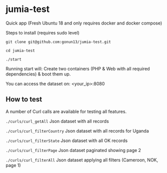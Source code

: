 # jumia-test
Quick app
(Fresh Ubuntu 18 and only requires docker and docker compose)

Steps to install (requires sudo level)

```
git clone git@github.com:gonun13/jumia-test.git

cd jumia-test

./start
```

Running start will: 
Create two containers (PHP & Web with all required dependencies) & boot them up.

You can access the dataset on: <your_ip>:8080

## How to test

A number of Curl calls are available for testing all features.

`./curls/curl_getAll`
Json dataset with all records

`./curls/curl_filterCountry`
Json dataset with all records for Uganda

`./curls/curl_filterState`
Json dataset with all OK records

`./curls/curl_filterPage`
Json dataset paginated showing page 2

`./curls/curl_filterAll`
Json dataset applying all filters (Cameroon, NOK, page 1)
